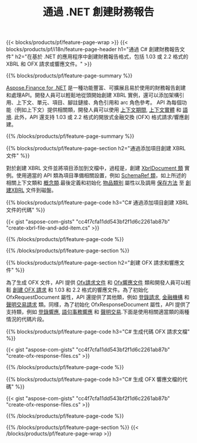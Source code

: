 ﻿---
title: 通過 .NET 創建財務報告
url: /zh-hant/net/create/
description:  在 XBRL 中創建財務報告的 C# 代碼，以及通過 .NET 庫的 OFX 請求或響應文件。
---
{{< blocks/products/pf/feature-page-wrap >}}
{{< blocks/products/pf/i18n/feature-page-header h1="通過 C# 創建財務報告文件" h2="在基於 .NET 的應用程序中創建財務報告格式，包括 1.03 或 2.2 格式的 XBRL 和 OFX 請求或響應文件。" >}}

{{% blocks/products/pf/feature-page-summary %}}

[Aspose.Finance for .NET](https://products.aspose.com/finance/net/) 是一種功能豐富、可擴展且易於使用的財務報告創建和處理API。開發人員可以輕鬆地從頭開始創建 XBRL 實例，還可以添加架構引用、上下文、單元、項目、腳註鏈接、角色引用和 
arc 角色參考。 API 為每個功能（例如上下文）提供相關類，開發人員可以使用 [上下文期間](https://apireference.aspose.com/finance/net/aspose.finance.xbrl/contextperiod), [上下文實體](https://apireference.aspose.com/finance/net/aspose.finance.xbrl/contextentity) 和 [語境](https://apireference.aspose.com/finance/net/aspose.finance.xbrl/context). 
此外，API 還支持 1.03 或 2.2 格式的開放式金融交換 (OFX) 格式請求/響應創建。

{{% /blocks/products/pf/feature-page-summary %}}

{{% blocks/products/pf/feature-page-section h2="通過添加項目創建 XBRL 文件" %}}

對於創建 XBRL 文件並將項目添加到文檔中，過程是，創建 [XbrlDocument 類](https://apireference.aspose.com/finance/net/aspose.finance.xbrl/xbrldocument) 實例。使用適當的 API 類為項目準備相關設置，例如 [SchemaRef 類](https://apireference.aspose.com/finance/net/aspose.finance.xbrl/schemaref)，如上所述的相關上下文類和 [概念類](https://apireference.aspose.com/finance/net/aspose.finance.xbrl/concept).最後定義和初始化 [物品類別](https://apireference.aspose.com/finance/net/aspose.finance.xbrl/item) 屬性以及調用 [保存方法](https://apireference.aspose.com/finance/net/aspose.finance.xbrl.xbrldocument/save/methods/1) 至 [創建XBRL](https://products.aspose.com/finance/net/create/xbrl/) 文件到磁盤。

{{% blocks/products/pf/feature-page-code h3="C# 通過添加項目創建 XBRL 文件的代碼" %}}

{{< gist "aspose-com-gists" "cc4f7cfa11dd543bf2f1d6c2261ab87b" "create-xbrl-file-and-add-item.cs" >}} 

{{% /blocks/products/pf/feature-page-code %}}

{{% /blocks/products/pf/feature-page-section %}}

{{% blocks/products/pf/feature-page-section h2="創建 OFX 請求和響應文件" %}}


為了生成 OFX 文件，API 提供 [Ofx請求文件](https://apireference.aspose.com/finance/net/aspose.finance.ofx/ofxrequestdocument) 和 [Ofx響應文件](https://apireference.aspose.com/finance/net/aspose.finance.ofx/ofxresponsedocument) 類和開發人員可以輕鬆 [創建 OFX 請求](https://products.aspose.com/finance/net/create/ofx-request/) 和 1.03 和 2.2 格式的響應文件。為了初始化 OfxRequestDocument 屬性，API 還提供了其他類，例如 [登錄請求](https://apireference.aspose.com/finance/net/aspose.finance.ofx.signon/signonrequest), [金融機構](https://apireference.aspose.com/finance/net/aspose.finance.ofx.signon/financialinstitution) 和 [聲明交易請求](https://apireference.aspose.com/finance/net/aspose.finance.ofx.bank/statementtransactionrequest) 類。同樣，為了初始化 OfxResponseDocument 屬性，API 提供了支持類，例如 [登錄響應](https://apireference.aspose.com/finance/net/aspose.finance.ofx.signon/signonresponse),  [語句事務響應](https://apireference.aspose.com/finance/net/aspose.finance.ofx.bank/statementtransactionresponse) 和 [聲明交易](https://apireference.aspose.com/finance/net/aspose.finance.ofx/statementtransaction).下面是使用相關適當類的兩種情況的代碼片段。

{{% blocks/products/pf/feature-page-code h3="C# 生成代碼 OFX 請求文檔" %}}

{{< gist "aspose-com-gists" "cc4f7cfa11dd543bf2f1d6c2261ab87b" "create-ofx-response-files.cs" >}} 

{{% /blocks/products/pf/feature-page-code %}}

{{% blocks/products/pf/feature-page-code h3="C# 生成 OFX 響應文檔的代碼" %}}

{{< gist "aspose-com-gists" "cc4f7cfa11dd543bf2f1d6c2261ab87b" "create-ofx-response-files.cs" >}} 

{{% /blocks/products/pf/feature-page-code %}}

{{% /blocks/products/pf/feature-page-section %}}
{{< /blocks/products/pf/feature-page-wrap >}}